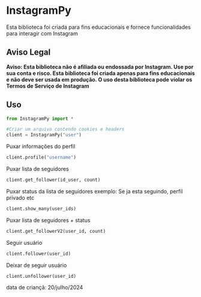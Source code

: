 # InstagramPy

Esta biblioteca foi criada para fins educacionais e fornece funcionalidades para interagir com Instagram

## Aviso Legal
**Aviso: Esta biblioteca não é afiliada ou endossada por Instagram. Use por sua conta e risco. Esta biblioteca foi criada apenas para fins educacionais e não deve ser usada em produção. O uso desta biblioteca pode violar os Termos de Serviço de Instagram**

## Uso
```python
from InstagramPy import *

#Criar um arquivo contendo cookies e headers
client = InstagramPy("user")
```



Puxar informações do perfil 
```python
client.profile("username")
```

Puxar lista de seguidores 
```python
client.get_follower(id_user, count)
```

Puxar status da lista de seguidores 
exemplo: Se ja esta seguindo, perfil privado etc
```python
client.show_many(user_ids)
```

Puxar lista de seguidores + status 
```python
client.get_followerV2(user_id, count)
```

Seguir usuário 
```python
client.follower(user_id)
```

Deixar de seguir usuário 
```python
client.unfollower(user_id)
```



data de criançã: 20/julho/2024
